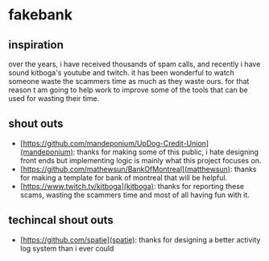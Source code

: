 # fakebank

## inspiration
over the years, i have received thousands of spam calls, and recently i have sound kitboga's youtube and twitch. it has been wonderful to watch someone waste the scammers time as much as they waste ours. for that reason t am going to help work to improve some of the tools that can be used for wasting their time. 

## shout outs
- [https://github.com/mandeponium/UpDog-Credit-Union](mandeponium): thanks for making some of this public, i hate designing front ends but implementing logic is mainly what this project focuses on.
- [https://github.com/mathewsun/BankOfMontreal](matthewsun): thanks for making a template for bank of montreal that will be helpful.
- [https://www.twitch.tv/kitboga](kitboga): thanks for reporting these scams, wasting the scammers time and most of all having fun with it.

## techincal shout outs
- [https://github.com/spatie](spatie): thanks for designing a better activity log system than i ever could
